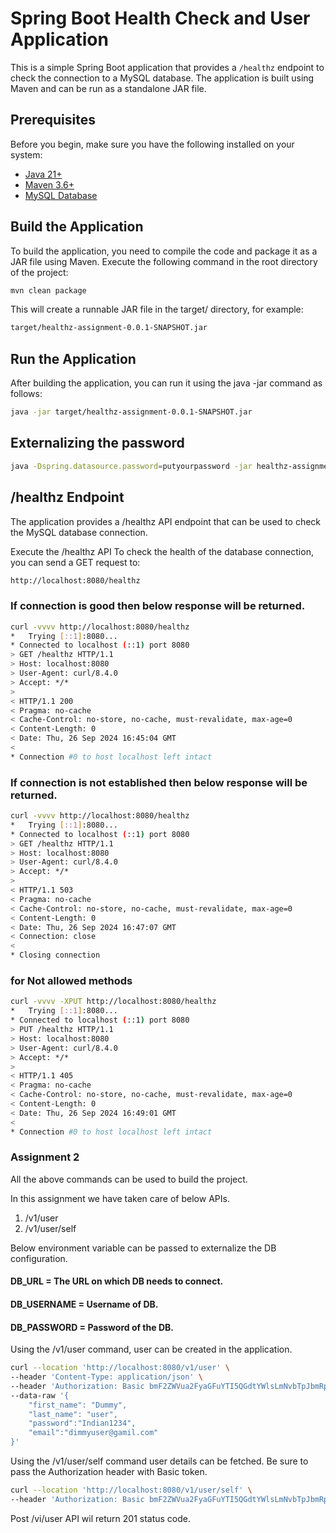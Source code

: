 # Spring Boot Health Check and User Application

This is a simple Spring Boot application that provides a `/healthz` endpoint to check the connection to a MySQL database. The application is built using Maven and can be run as a standalone JAR file.

## Prerequisites

Before you begin, make sure you have the following installed on your system:

- [Java 21+](https://docs.aws.amazon.com/corretto/latest/corretto-21-ug/what-is-corretto-21.html)
- [Maven 3.6+](https://maven.apache.org/install.html)
- [MySQL Database](https://dev.mysql.com/downloads/mysql/)

## Build the Application

To build the application, you need to compile the code and package it as a JAR file using Maven. Execute the following command in the root directory of the project:

```bash
mvn clean package
```

This will create a runnable JAR file in the target/ directory, for example:
```bash
target/healthz-assignment-0.0.1-SNAPSHOT.jar
```

## Run the Application
After building the application, you can run it using the java -jar command as follows:
```bash
java -jar target/healthz-assignment-0.0.1-SNAPSHOT.jar
```
## Externalizing the password
````bash
java -Dspring.datasource.password=putyourpassword -jar healthz-assignment-0.0.1-SNAPSHOT.jar
````
## /healthz Endpoint
The application provides a /healthz API endpoint that can be used to check the MySQL database connection.

Execute the /healthz API
To check the health of the database connection, you can send a GET request to:
```bash
http://localhost:8080/healthz
```

### If connection is good then below response will be returned.
```bash
curl -vvvv http://localhost:8080/healthz
*   Trying [::1]:8080...
* Connected to localhost (::1) port 8080
> GET /healthz HTTP/1.1
> Host: localhost:8080
> User-Agent: curl/8.4.0
> Accept: */*
> 
< HTTP/1.1 200 
< Pragma: no-cache
< Cache-Control: no-store, no-cache, must-revalidate, max-age=0
< Content-Length: 0
< Date: Thu, 26 Sep 2024 16:45:04 GMT
< 
* Connection #0 to host localhost left intact  
```

###  If connection is not established then below response will be returned.
```bash
curl -vvvv http://localhost:8080/healthz
*   Trying [::1]:8080...
* Connected to localhost (::1) port 8080
> GET /healthz HTTP/1.1
> Host: localhost:8080
> User-Agent: curl/8.4.0
> Accept: */*
> 
< HTTP/1.1 503 
< Pragma: no-cache
< Cache-Control: no-store, no-cache, must-revalidate, max-age=0
< Content-Length: 0
< Date: Thu, 26 Sep 2024 16:47:07 GMT
< Connection: close
< 
* Closing connection

```

###  for Not allowed methods
```bash
curl -vvvv -XPUT http://localhost:8080/healthz 
*   Trying [::1]:8080...
* Connected to localhost (::1) port 8080
> PUT /healthz HTTP/1.1
> Host: localhost:8080
> User-Agent: curl/8.4.0
> Accept: */*
> 
< HTTP/1.1 405 
< Pragma: no-cache
< Cache-Control: no-store, no-cache, must-revalidate, max-age=0
< Content-Length: 0
< Date: Thu, 26 Sep 2024 16:49:01 GMT
< 
* Connection #0 to host localhost left intact

```

### Assignment 2
All the above commands can be used to build the project.

In this assignment we have taken care of below APIs.
1) /v1/user
2) /v1/user/self

Below environment variable can be passed to externalize the DB configuration.
#### DB_URL = The URL on which DB needs to connect.
#### DB_USERNAME = Username of DB.
#### DB_PASSWORD = Password of the DB.

Using the /v1/user command, user can be created in the application.

```bash
curl --location 'http://localhost:8080/v1/user' \
--header 'Content-Type: application/json' \
--header 'Authorization: Basic bmF2ZWVua2FyaGFuYTI5QGdtYWlsLmNvbTpJbmRpYW4xMjM0' \
--data-raw '{
    "first_name": "Dummy",
    "last_name": "user",
    "password":"Indian1234",
    "email":"dimmyuser@gamil.com"
}'
```

Using the /v1/user/self command user details can be fetched.
Be sure to pass the Authorization header with Basic token.

```bash
curl --location 'http://localhost:8080/v1/user/self' \
--header 'Authorization: Basic bmF2ZWVua2FyaGFuYTI5QGdtYWlsLmNvbTpJbmRpYW4xMjM0' 
```
Post /vi/user API wil return 201 status code.
